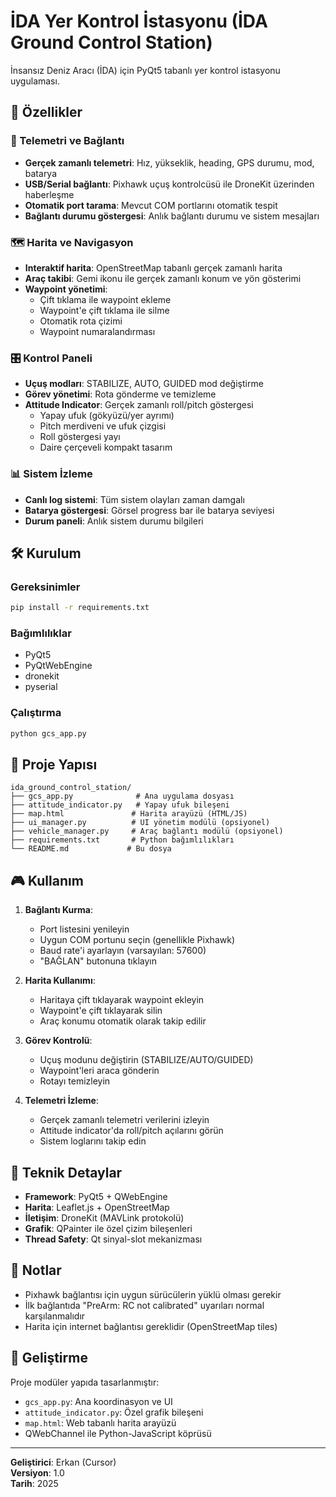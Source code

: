 # İDA Yer Kontrol İstasyonu (İDA Ground Control Station)

İnsansız Deniz Aracı (İDA) için PyQt5 tabanlı yer kontrol istasyonu uygulaması.

## 🚢 Özellikler

### 📡 Telemetri ve Bağlantı
- **Gerçek zamanlı telemetri**: Hız, yükseklik, heading, GPS durumu, mod, batarya
- **USB/Serial bağlantı**: Pixhawk uçuş kontrolcüsü ile DroneKit üzerinden haberleşme
- **Otomatik port tarama**: Mevcut COM portlarını otomatik tespit
- **Bağlantı durumu göstergesi**: Anlık bağlantı durumu ve sistem mesajları

### 🗺️ Harita ve Navigasyon
- **Interaktif harita**: OpenStreetMap tabanlı gerçek zamanlı harita
- **Araç takibi**: Gemi ikonu ile gerçek zamanlı konum ve yön gösterimi
- **Waypoint yönetimi**: 
  - Çift tıklama ile waypoint ekleme
  - Waypoint'e çift tıklama ile silme
  - Otomatik rota çizimi
  - Waypoint numaralandırması

### 🎛️ Kontrol Paneli
- **Uçuş modları**: STABILIZE, AUTO, GUIDED mod değiştirme
- **Görev yönetimi**: Rota gönderme ve temizleme
- **Attitude Indicator**: Gerçek zamanlı roll/pitch göstergesi
  - Yapay ufuk (gökyüzü/yer ayrımı)
  - Pitch merdiveni ve ufuk çizgisi
  - Roll göstergesi yayı
  - Daire çerçeveli kompakt tasarım

### 📊 Sistem İzleme
- **Canlı log sistemi**: Tüm sistem olayları zaman damgalı
- **Batarya göstergesi**: Görsel progress bar ile batarya seviyesi
- **Durum paneli**: Anlık sistem durumu bilgileri

## 🛠️ Kurulum

### Gereksinimler
```bash
pip install -r requirements.txt
```

### Bağımlılıklar
- PyQt5
- PyQtWebEngine  
- dronekit
- pyserial

### Çalıştırma
```bash
python gcs_app.py
```

## 📁 Proje Yapısı

```
ida_ground_control_station/
├── gcs_app.py              # Ana uygulama dosyası
├── attitude_indicator.py   # Yapay ufuk bileşeni
├── map.html               # Harita arayüzü (HTML/JS)
├── ui_manager.py          # UI yönetim modülü (opsiyonel)
├── vehicle_manager.py     # Araç bağlantı modülü (opsiyonel)
├── requirements.txt       # Python bağımlılıkları
└── README.md             # Bu dosya
```

## 🎮 Kullanım

1. **Bağlantı Kurma**:
   - Port listesini yenileyin
   - Uygun COM portunu seçin (genellikle Pixhawk)
   - Baud rate'i ayarlayın (varsayılan: 57600)
   - "BAĞLAN" butonuna tıklayın

2. **Harita Kullanımı**:
   - Haritaya çift tıklayarak waypoint ekleyin
   - Waypoint'e çift tıklayarak silin
   - Araç konumu otomatik olarak takip edilir

3. **Görev Kontrolü**:
   - Uçuş modunu değiştirin (STABILIZE/AUTO/GUIDED)
   - Waypoint'leri araca gönderin
   - Rotayı temizleyin

4. **Telemetri İzleme**:
   - Gerçek zamanlı telemetri verilerini izleyin
   - Attitude indicator'da roll/pitch açılarını görün
   - Sistem loglarını takip edin

## 🔧 Teknik Detaylar

- **Framework**: PyQt5 + QWebEngine
- **Harita**: Leaflet.js + OpenStreetMap
- **İletişim**: DroneKit (MAVLink protokolü)
- **Grafik**: QPainter ile özel çizim bileşenleri
- **Thread Safety**: Qt sinyal-slot mekanizması

## 📝 Notlar

- Pixhawk bağlantısı için uygun sürücülerin yüklü olması gerekir
- İlk bağlantıda "PreArm: RC not calibrated" uyarıları normal karşılanmalıdır
- Harita için internet bağlantısı gereklidir (OpenStreetMap tiles)

## 🚀 Geliştirme

Proje modüler yapıda tasarlanmıştır:
- `gcs_app.py`: Ana koordinasyon ve UI
- `attitude_indicator.py`: Özel grafik bileşeni
- `map.html`: Web tabanlı harita arayüzü
- QWebChannel ile Python-JavaScript köprüsü

---

**Geliştirici**: Erkan (Cursor)  
**Versiyon**: 1.0  
**Tarih**: 2025 
